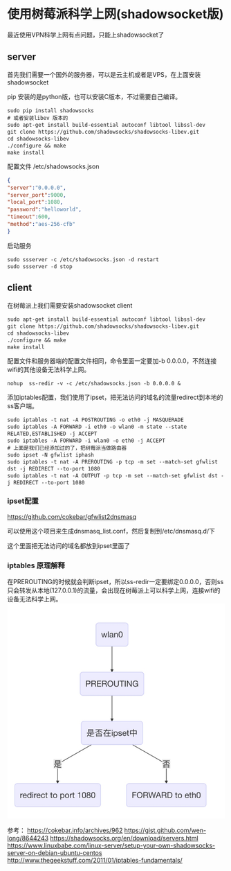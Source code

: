 # 使用树莓派科学上网(shadowsocket版)
最近使用VPN科学上网有点问题，只能上shadowsocket了

## server
首先我们需要一个国外的服务器，可以是云主机或者是VPS，在上面安装shadowsocket

pip 安装的是python版，也可以安装C版本，不过需要自己编译。

```
sudo pip install shadowsocks
# 或者安装libev 版本的
sudo apt-get install build-essential autoconf libtool libssl-dev
git clone https://github.com/shadowsocks/shadowsocks-libev.git
cd shadowsocks-libev
./configure && make
make install
```
配置文件 /etc/shadowsocks.json
```json
{
"server":"0.0.0.0",
"server_port":9000,
"local_port":1080,
"password":"helloworld",
"timeout":600,
"method":"aes-256-cfb"
}
```

启动服务

```
sudo ssserver -c /etc/shadowsocks.json -d restart
sudo ssserver -d stop
```

## client
在树莓派上我们需要安装shadowsocket client
```
sudo apt-get install build-essential autoconf libtool libssl-dev
git clone https://github.com/shadowsocks/shadowsocks-libev.git
cd shadowsocks-libev
./configure && make
make install
```
配置文件和服务器端的配置文件相同，命令里面一定要加-b 0.0.0.0，不然连接wifi的其他设备无法科学上网。
```
nohup  ss-redir -v -c /etc/shadowsocks.json -b 0.0.0.0 &
```
添加iptables配置，我们使用了ipset，把无法访问的域名的流量redirect到本地的ss客户端。

```
sudo iptables -t nat -A POSTROUTING -o eth0 -j MASQUERADE  
sudo iptables -A FORWARD -i eth0 -o wlan0 -m state --state RELATED,ESTABLISHED -j ACCEPT  
sudo iptables -A FORWARD -i wlan0 -o eth0 -j ACCEPT
# 上面是我们已经添加过的了，把树莓派当做路由器
sudo ipset -N gfwlist iphash
sudo iptables -t nat -A PREROUTING -p tcp -m set --match-set gfwlist dst -j REDIRECT --to-port 1080
sudo iptables -t nat -A OUTPUT -p tcp -m set --match-set gfwlist dst -j REDIRECT --to-port 1080
```

### ipset配置
https://github.com/cokebar/gfwlist2dnsmasq

可以使用这个项目来生成dnsmasq_list.conf，然后复制到/etc/dnsmasq.d/下

这个里面把无法访问的域名都放到ipset里面了

### iptables 原理解释
在PREROUTING的时候就会判断ipset，所以ss-redir一定要绑定0.0.0.0，否则ss只会转发从本地(127.0.0.1)的流量，会出现在树莓派上可以科学上网，连接wifi的设备无法科学上网。
![](./_image/2016-08-02-16-34-07.jpg)


参考：
https://cokebar.info/archives/962
https://gist.github.com/wen-long/8644243
https://shadowsocks.org/en/download/servers.html
https://www.linuxbabe.com/linux-server/setup-your-own-shadowsocks-server-on-debian-ubuntu-centos
http://www.thegeekstuff.com/2011/01/iptables-fundamentals/

